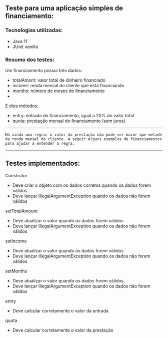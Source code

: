 ## Teste para uma aplicação simples de financiamento:

### Tecnologias utilizadas:

- Java 11
- JUnit vanilla

### Resumo dos testes:

Um financiamento possui três dados:
- totalAmont: valor total de dinheiro financiado
- income: renda mensal do cliente que está financiando
- months: número de meses do financiamento
- 
E dois métodos:
- entry: entrada do financiamento, igual a 20% do valor total
- quota: prestação mensal do financiamento (sem juros)
---

`Há ainda uma regra: o valor da prestação não pode ser maior que metade da renda mensal do cliente. A seguir alguns exemplos de financiamentos para ajudar a entender a regra:`

---

## Testes implementados:

Construtor
- Deve criar o objeto com os dados corretos quando os dados forem válidos
- Deve lançar IllegalArgumentException quando os dados não forem válidos

setTotalAmount
- Deve atualizar o valor quando os dados forem válidos
- Deve lançar IllegalArgumentException quando os dados não forem válidos

setIncome
- Deve atualizar o valor quando os dados forem válidos
- Deve lançar IllegalArgumentException quando os dados não forem válidos

setMonths
- Deve atualizar o valor quando os dados forem válidos
- Deve lançar IllegalArgumentException quando os dados não forem válidos

entry
- Deve calcular corretamente o valor da entrada

quota
- Deve calcular corretamente o valor da prestação



